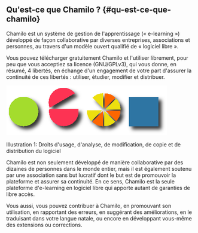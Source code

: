 ## Qu'est-ce que Chamilo ? {#qu-est-ce-que-chamilo}

Chamilo est un système de gestion de l'apprentissage \(« e-learning »\) développé de façon collaborative par diverses entreprises, associations et personnes, au travers d'un modèle ouvert qualifié de « logiciel libre ».

Vous pouvez télécharger gratuitement Chamilo et l'utiliser librement, pour peu que vous acceptiez sa licence \(GNU/GPLv3\), qui vous donne, en résumé, 4 libertés, en échange d'un engagement de votre part d'assurer la continuité de ces libertés : utiliser, étudier, modifier et distribuer.

![](../assets/images268.png)

Illustration 1: Droits d'usage, d'analyse, de modification, de copie et de distribution du logiciel

Chamilo est non seulement développé de manière collaborative par des dizaines de personnes dans le monde entier, mais il est également soutenu par une association sans but lucratif dont le but est de promouvoir la plateforme et assurer sa continuité. En ce sens, Chamilo est la seule plateforme d'e-learning en logiciel libre qui apporte autant de garanties de libre accès.

Vous aussi, vous pouvez contribuer à Chamilo, en promouvant son utilisation, en rapportant des erreurs, en suggérant des améliorations, en le traduisant dans votre langue natale, ou encore en développant vous-même des extensions ou corrections.

